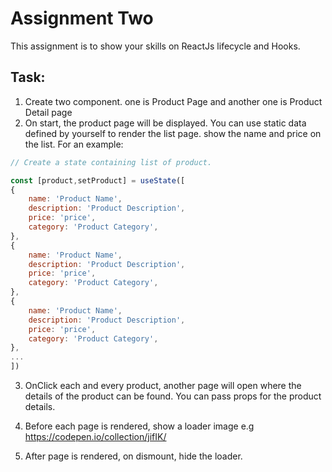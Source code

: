# Assignment Two

This assignment is to show your skills on ReactJs lifecycle and Hooks.

## Task:

1. Create two component. one is Product Page and another one is Product Detail page
2. On start, the product page will be displayed. You can use static data defined by yourself to render the list page. show the name and price on the list. For an example:

```js
// Create a state containing list of product.

const [product,setProduct] = useState([
{
    name: 'Product Name',
    description: 'Product Description',
    price: 'price',
    category: 'Product Category',
},
{
    name: 'Product Name',
    description: 'Product Description',
    price: 'price',
    category: 'Product Category',
},
{
    name: 'Product Name',
    description: 'Product Description',
    price: 'price',
    category: 'Product Category',
},
...
])
```

3. OnClick each and every product, another page will open where the details of the product can be found. You can pass props for the product details.

4. Before each page is rendered, show a loader image e.g https://codepen.io/collection/jifIK/

5. After page is rendered, on dismount, hide the loader.
